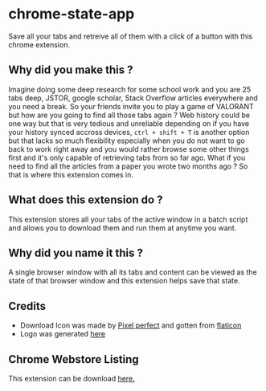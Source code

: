 # chrome-state-app
Save all your tabs and retreive all of them with a click of a button with this chrome extension.

## Why did you make this ?
Imagine doing some deep research for some school work and you are 25 tabs deep, JSTOR, google scholar, Stack Overflow articles everywhere and you need a break. So your friends invite you to play a game of VALORANT but how are you going to find all those tabs again ? Web history could be one way but that is very tedious and unreliable depending on if you have your history synced accross devices, `ctrl + shift + T` is another option but that lacks so much flexibility especially when you do not want to go back to work right away and you would rather browse some other things first and it's only capable of retrieving tabs from so far ago. What if you need to find all the articles from a paper you wrote two months ago ? So that is where this extension comes in.

## What does this extension do ?
This extension stores all your tabs of the active window in a batch script and allows you to download them and run them at anytime you want.

## Why did you name it this ?
A single browser window with all its tabs and content can be viewed as the state of that browser window and this extension helps save that state.


## Credits 
- Download Icon was made by [Pixel perfect](https://www.flaticon.com/authors/pixel-perfect) and gotten from [flaticon](https://www.flaticon.com)
- Logo was generated [here](https://hatchful.shopify.com/)

## Chrome Webstore Listing
This extension can be download [here.](https://chrome.google.com/webstore/detail/chrome-state-app-save-all/ooemigfmcnmokocfhepgnpckekhnjabi)


